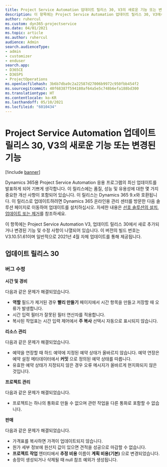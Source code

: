 ```yaml
---
title: Project Service Automation 업데이트 릴리스 30, V3의 새로운 기능 또는 변경된 기능
description: 이 항목에는 Project Service Automation 업데이트 릴리스 30, V3에서 사용할 수 있는 기능 및 수정 사항이 나열되어 있습니다.
author: ruhercul
ms.custom: dyn365-projectservice
ms.date: 04/01/2021
ms.topic: article
ms.author: ruhercul
audience: Admin
search.audienceType:
- admin
- customizer
- enduser
search.app:
- D365CE
- D365PS
- ProjectOperations
ms.openlocfilehash: 3b6b7dba9c2a22587d27006b9972c950fbb454f2
ms.sourcegitcommit: 40f68387f594180af64a5e5c748b6efa188bd300
ms.translationtype: HT
ms.contentlocale: ko-KR
ms.lasthandoff: 05/10/2021
ms.locfileid: "6010434"
---
```

# <a name="whats-new-or-changed-in-project-service-automation-update-release-30-v3"></a>Project Service Automation 업데이트 릴리스 30, V3의 새로운 기능 또는 변경된 기능

[!include [banner](../includes/psa-now-project-operations.md)]

Dynamics 365용 Project Service Automation 응용 프로그램의 최신 업데이트를 발표하게 되어 기쁘게 생각합니다. 이 릴리스에는 품질, 성능 및 유용성에 대한 몇 가지 중요한 개선 사항이 포함되어 있습니다. 이 릴리스는 Dynamics 365 9.x와 호환됩니다. 이 릴리스로 업데이트하려면 Dynamics 365 온라인용 관리 센터를 방문한 다음 솔루션 페이지로 이동하여 업데이트를 설치하십시오. 자세한 내용은 [선호 솔루션의 설치, 업데이트 또는 제거](/power-platform/admin/install-remove-preferred-solution.md)를 참조하세요.

이 항목에는 Project Service Automation V3, 업데이트 릴리스 30에서 새로 추가되거나 변경된 기능 및 수정 사항이 나열되어 있습니다. 이 버전의 빌드 번호는 V3.10.51.61이며 일반적으로 2021년 4월 자체 업데이트를 통해 제공됩니다.

## <a name="update-release-30"></a>업데이트 릴리스 30

### <a name="bug-fixes"></a>버그 수정

**시간 및 경비**

다음과 같은 문제가 해결되었습니다.

- **역할** 필드가 제거된 경우 **빨리 만들기** 페이지에서 시간 항목을 만들고 저장할 때 오류가 발생합니다.
- 시간 입력 필터가 잘못된 필터 연산자를 적용합니다.
- 복사된 작업표는 시간 입력 제어에서 **주 복사** 선택시 자동으로 표시되지 않습니다.

**리소스 관리**

다음과 같은 문제가 해결되었습니다.

- 예약을 연장할 때 하드 예약에 지정된 예약 상태가 올바르지 않습니다. 예약 연장은 예약 설정 메타데이터에서 **커밋** 으로 정의된 예약 상태를 따릅니다.
- 유효한 예약 상태가 지정되지 않은 경우 오류 메시지가 올바르게 현지화되지 않은 것입니다.

**프로젝트 관리**

다음과 같은 문제가 해결되었습니다.

- 프로젝트는 하나의 통화로 만들 수 없으며 관련 작업을 다른 통화로 포함할 수 없습니다.

**판매**

다음과 같은 문제가 해결되었습니다.

- 가격표를 복사하면 가격이 업데이트되지 않습니다.
- 원가 세부 정보에 원산지 값이 있으면 견적을 성공으로 마감할 수 없습니다.
- **프로젝트 작업** 엔터티에서 **추정 비용** 이름이 **계획 비용(기본)** 으로 변경되었습니다.
- 송장이 생성되거나 삭제될 때 null 참조 예외가 생성됩니다.
